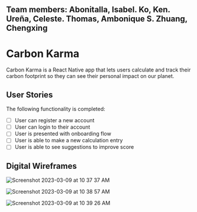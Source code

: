 ## Team members: Abonitalla, Isabel. Ko, Ken. Ureña, Celeste. Thomas, Ambonique S. Zhuang, Chengxing
# Carbon Karma
Carbon Karma is a React Native app that lets users calculate and track their carbon footprint so they can see their personal impact on our planet.

## User Stories

The following functionality is completed:

- [ ] User can register a new account
- [ ] User can login to their account
- [ ] User is presented with onboarding flow
- [ ] User is able to make a new calculation entry
- [ ] User is able to see suggestions to improve score

## Digital Wireframes

![Screenshot 2023-03-09 at 10 37 37 AM](https://user-images.githubusercontent.com/57969388/224074680-0c03abab-5036-4b87-b0f0-dcfedf4865a2.png)

![Screenshot 2023-03-09 at 10 38 57 AM](https://user-images.githubusercontent.com/57969388/224075448-6c422b81-f3cd-430f-aa8b-9e103bffad56.png)

![Screenshot 2023-03-09 at 10 39 26 AM](https://user-images.githubusercontent.com/57969388/224075311-9fb5e4b1-a654-4753-86b6-9f26795c9f74.png)
